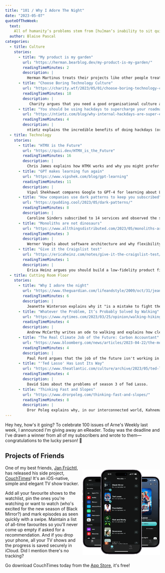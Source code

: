 ```yaml
---
title: "101 / Why I Adore The Night"
date: "2023-05-07"
quoteOfTheWeek:
  text:
    All of humanity‘s problems stem from [hu]man‘s inability to sit quietly in a room alone.
  author: Blaise Pascal
categories:
  - title: Culture
    stories:
      - title: "My product is my garden"
        url: "https://herman.bearblog.dev/my-product-is-my-garden/"
        readingTimeMinutes: 2
        description: |
          Herman Martinus treats their projects like other people treat their gardens, which can help feeling connected to them and having fun in the process.
      - title: "Choose Boring Technology Culture"
        url: "https://charity.wtf/2023/05/01/choose-boring-technology-culture/"
        readingTimeMinutes: 18
        description: |
           Charity argues that you need a good organisational culture and provide a safe space for people so they can create the fun part.
      - title: "You should be using hackdays to supercharge your roadmap"
        url: "https://ntietz.com/blog/why-internal-hackdays-are-super-effective/"
        readingTimeMinutes: 4
        description: |
          ntietz explains the incredible benefits of doing hackdays (or hack weeks).
  - title: Technology
    stories:
      - title: "HTMX is the Future"
        url: "https://quii.dev/HTMX_is_the_Future"
        readingTimeMinutes: 16
        description: |
          Chris James explains how HTMX works and why you might prefer it to modern SPAs.
      - title: "GPT makes learning fun again"
        url: "https://www.vipshek.com/blog/gpt-learning"
        readingTimeMinutes: 11
        description: |
          Vipul Shekhawat compares Google to GPT-4 for learning about LEDs.
      - title: "How companies use dark patterns to keep you subscribed"
        url: "https://pudding.cool/2023/05/dark-patterns/"
        readingTimeMinutes: 8
        description: |
          Caroline Sinders subscribed to 14 services and observed the so-called "dark patterns" when cancelling.
      - title: "Monoliths are not dinosaurs"
        url: "https://www.allthingsdistributed.com/2023/05/monoliths-are-not-dinosaurs.html"
        readingTimeMinutes: 3
        description: |
          Werner Vogels about software architecture and why flexibility is more important than what architecture you use.
      - title: "Give it the Craigslist test"
        url: "https://ericaheinz.com/notes/give-it-the-craigslist-test/#.ZFc6gKRByew"
        readingTimeMinutes: 1
        description: |
          Erica Heinz argues you should build a low-fidelity product first so you know if people use it, it's for content and functionality (not design).
  - title: Cutting Room Floor
    stories:
      - title: "Why I adore the night"
        url: "https://www.theguardian.com/lifeandstyle/2009/oct/31/jeanette-winterson-night-guide"
        readingTimeMinutes: 6
        description: |
          Jeanette Winterson explains why it "is a mistake to fight the cold and the dark".
      - title: "Whatever the Problem, It’s Probably Solved by Walking"
        url: "https://www.nytimes.com/2023/03/25/opinion/walking-hiking-spring.html"
        readingTimeMinutes: 4
        description: |
          Andrew McCarthy writes an ode to walking and explains how clears your mind and allows you to find yourself.
      - title: "The Real Climate Job of the Future: Carbon Accountant"
        url: "https://www.bloomberg.com/news/articles/2023-04-22/the-most-important-climate-job-of-the-future-carbon-accountant"
        readingTimeMinutes: 4
        description: |
          Paul Ford argues that the job of the future isn't working in solar or hydrogen or a flashy start up trying to solve the climate crisis—it's the carbon accountant who makes sure carbon-standards are met for each country a company operates in.
      - title: "'Ted Lasso' Has Lost Its Way"
        url: "https://www.theatlantic.com/culture/archive/2023/05/ted-lasso-season-three-decline/673943/"
        readingTimeMinutes: 4
        description: |
          David Sims about the problems of season 3 of Ted Lasso.
      - title: "Thinking Fast and Slopes"
        url: "https://www.drorpoleg.com/thinking-fast-and-slopes/"
        readingTimeMinutes: 8
        description: |
          Dror Poleg explains why, in our interconnected world, Kahnemann's prospect theory doesn't always apply and we should push into the trails of the distribution of outcomes: brace for turbulence and encourage optimistic bets.
---
```


Hey hey, how's it going? 
To celebrate 100 issues of Arne's Weekly last week, I announced I'm giving away
an eReader.
Today was the deadline and I've drawn a winner from all of my subscribers and 
wrote to them—congratulations to the lucky person! 🎉

## Projects of Friends

<div style="float: right; width: 50%; margin-left: 8px;">

![Three phones with CouchTimes open, showing the watchlist, search and Ted Lasso](./_couchtimes.png)

</div>

One of my best friends, [Jan Früchtl](https://jan.work), has released his side 
project, [CouchTimes](https://couchtim.es)!
It's an iOS-native, simple and elegant TV show tracker.

Add all your favourite shows to the watchlist, pin the ones you're watching or 
want to watch (who's excited for the new season of Black Mirror?) and mark 
episodes as seen quickly with a swipe.
Maintain a list of all-time favourites so you'll never come up empty if asked
for a recommendation.
And if you drop your phone, all your TV shows and the progress is saved 
securely in iCloud.
Did I mention there's no tracking? 

Go download CouchTimes today from the 
[App Store](https://apps.apple.com/de/app/couchtimes-tv-show-tracker/id1661813375), 
it's free!

<span style="clear:both" />
